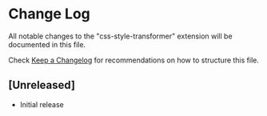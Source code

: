 # Change Log

All notable changes to the "css-style-transformer" extension will be documented in this file.

Check [Keep a Changelog](http://keepachangelog.com/) for recommendations on how to structure this file.

## [Unreleased]

- Initial release